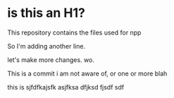 # is this an H1?
This repository contains the files used for npp

So I'm adding another line.

let's make more changes. wo.

This is a commit i am not aware of, or one or more blah

this is sjfdfkajsfk  asjfksa dfjksd fjsdf sdf
